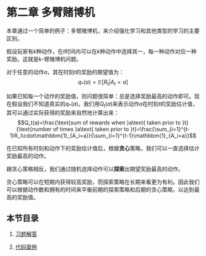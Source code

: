 # 第二章 多臂赌博机

本章通过一个简单的例子：多臂赌博机，来介绍强化学习和其他类型的学习的主要区别。

假设玩家有$k$种动作，在$t$时间内可以在$k$种动作中选择其一，每一种动作对应一种奖励。这就是$k$-臂赌博机问题。

对于任意的动作$a$，其在时刻$t$的奖励的期望值为：
$$q_*(a)=\mathbb{E}[R_t|A_t=a]$$

如果已知每一个动作的奖励值，则问题很简单：总是选择奖励最高的动作即可。现在假设我们不知道真实的$q_*(a)$，我们用$Q_t(a)$来表示动作$a$在时刻$t$的奖励估计值，其可以通过实际获得的奖励来自然地计算出来：
$$Q_t(a)=\frac{\text{sum of rewards when }a\text{ taken prior to }t}{\text{number of times }a\text{ taken prior to }t}=\frac{\sum_{i=1}^{t-1}R_i\cdot\mathbbm{1}_{A_i=a}}{\sum_{i=1}^{t-1}\mathbbm{1}_{A_i=a}}$$

在已知所有时刻和动作下的奖励估计值后，根据**贪心**策略，我们可以一直选择估计奖励最高的动作。

跟贪心策略相反，我们通过随机选择动作可以**探索**出期望奖励最高的动作。

贪心策略可以在短期内获得较高奖励，而探索策略在长期来看更为有利。因此我们可以根据动作数和拥有的时间来平衡前期的探索策略和后期的贪心策略，以达到最高的奖励值。


## 本节目录

1. [习题解答](习题解答.md)

2. [代码案例](代码案例.md)
